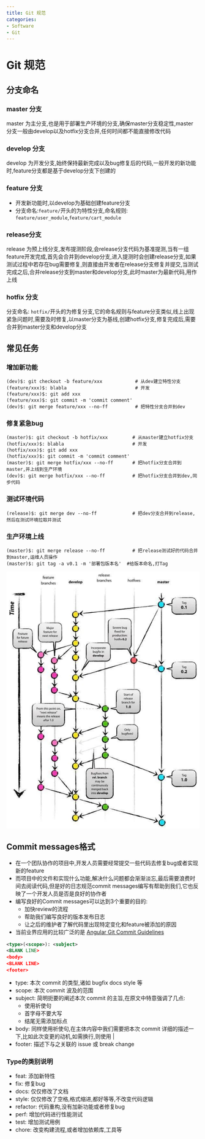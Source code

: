 ```yaml
---
title: Git 规范
categories:
- Software
- Git
---
```

# Git 规范

## 分支命名

### master 分支

master 为主分支,也是用于部署生产环境的分支,确保master分支稳定性,master 分支一般由develop以及hotfix分支合并,任何时间都不能直接修改代码

### develop 分支

develop 为开发分支,始终保持最新完成以及bug修复后的代码,一般开发的新功能时,feature分支都是基于develop分支下创建的

### feature 分支

- 开发新功能时,以develop为基础创建feature分支
- 分支命名:`feature/`开头的为特性分支,命名规则: `feature/user_module`,`feature/cart_module`

### release分支

release 为预上线分支,发布提测阶段,会release分支代码为基准提测,当有一组feature开发完成,首先会合并到develop分支,进入提测时会创建release分支,如果测试过程中若存在bug需要修复,则直接由开发者在release分支修复并提交,当测试完成之后,合并release分支到master和develop分支,此时master为最新代码,用作上线

### hotfix 分支

分支命名: `hotfix/`开头的为修复分支,它的命名规则与feature分支类似,线上出现紧急问题时,需要及时修复,以master分支为基线,创建hotfix分支,修复完成后,需要合并到master分支和develop分支

## 常见任务

### 增加新功能

```shell
(dev)$: git checkout -b feature/xxx            # 从dev建立特性分支
(feature/xxx)$: blabla                         # 开发
(feature/xxx)$: git add xxx
(feature/xxx)$: git commit -m 'commit comment'
(dev)$: git merge feature/xxx --no-ff          # 把特性分支合并到dev
```

### 修复紧急bug

```shell
(master)$: git checkout -b hotfix/xxx         # 从master建立hotfix分支
(hotfix/xxx)$: blabla                         # 开发
(hotfix/xxx)$: git add xxx
(hotfix/xxx)$: git commit -m 'commit comment'
(master)$: git merge hotfix/xxx --no-ff       # 把hotfix分支合并到master,并上线到生产环境
(dev)$: git merge hotfix/xxx --no-ff          # 把hotfix分支合并到dev,同步代码
```

### 测试环境代码

```shell
(release)$: git merge dev --no-ff             # 把dev分支合并到release,然后在测试环境拉取并测试
```

### 生产环境上线

```shell
(master)$: git merge release --no-ff          # 把release测试好的代码合并到master,运维人员操作
(master)$: git tag -a v0.1 -m '部署包版本名'  #给版本命名,打Tag
```

![img](https://raw.githubusercontent.com/LuShan123888/Files/main/Pictures/2020-12-10-2020-11-27-640-6467611.jpeg)

## Commit messages格式

- 在一个团队协作的项目中,开发人员需要经常提交一些代码去修复bug或者实现新的feature
- 而项目中的文件和实现什么功能,解决什么问题都会渐渐淡忘,最后需要浪费时间去阅读代码,但是好的日志规范commit messages编写有帮助到我们,它也反映了一个开发人员是否是良好的协作者
- 编写良好的Commit messages可以达到3个重要的目的:
    - 加快review的流程
    - 帮助我们编写良好的版本发布日志
    - 让之后的维护者了解代码里出现特定变化和feature被添加的原因
- 当前业界应用的比较广泛的是 [Angular Git Commit Guidelines](https://github.com/angular/angular.js/blob/master/DEVELOPERS.md#-git-commit-guidelines)

```xml
<type>(<scope>): <subject>
<BLANK LINE>
<body>
<BLANK LINE>
<footer>
```

- type: 本次 commit 的类型,诸如 bugfix docs style 等
- scope: 本次 commit 波及的范围
- subject: 简明扼要的阐述本次 commit 的主旨,在原文中特意强调了几点:
    - 使用祈使句
    - 首字母不要大写
    - 结尾无需添加标点
- body: 同样使用祈使句,在主体内容中我们需要把本次 commit 详细的描述一下,比如此次变更的动机,如需换行,则使用 |
- footer: 描述下与之关联的 issue 或 break change

### Type的类别说明

- feat: 添加新特性
- fix: 修复bug
- docs: 仅仅修改了文档
- style: 仅仅修改了空格,格式缩进,都好等等,不改变代码逻辑
- refactor: 代码重构,没有加新功能或者修复bug
- perf: 增加代码进行性能测试
- test: 增加测试用例
- chore: 改变构建流程,或者增加依赖库,工具等

